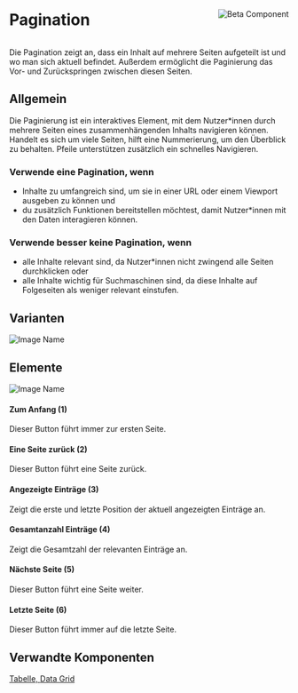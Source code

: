 <div style="display: inline-flex; align-items: center; justify-content: space-between; width: 100%;">
    <h1>Pagination</h1>
    <img src="assets/beta.png" alt="Beta Component" />
</div>

Die Pagination zeigt an, dass ein Inhalt auf mehrere Seiten aufgeteilt ist und wo man sich aktuell befindet. Außerdem ermöglicht die Paginierung das Vor- und Zurückspringen zwischen diesen Seiten.

## Allgemein

Die Paginierung ist ein interaktives Element, mit dem Nutzer\*innen durch mehrere Seiten eines zusammenhängenden Inhalts navigieren können. Handelt es sich um viele Seiten, hilft eine Nummerierung, um den Überblick zu behalten. Pfeile unterstützen zusätzlich ein schnelles Navigieren.

### Verwende eine Pagination, wenn

- Inhalte zu umfangreich sind, um sie in einer URL oder einem Viewport ausgeben zu können und
- du zusätzlich Funktionen bereitstellen möchtest, damit Nutzer\*innen mit den Daten interagieren können.

### Verwende besser keine Pagination, wenn

- alle Inhalte relevant sind, da Nutzer\*innen nicht zwingend alle Seiten durchklicken oder
- alle Inhalte wichtig für Suchmaschinen sind, da diese Inhalte auf Folgeseiten als weniger relevant einstufen.

## Varianten

![Image Name](assets/3_components/pagination/Basic-types-de.png)

## Elemente

![Image Name](assets/3_components/pagination/Elements.png)

#### Zum Anfang (1)

Dieser Button führt immer zur ersten Seite.

#### Eine Seite zurück (2)

Dieser Button führt eine Seite zurück.

#### Angezeigte Einträge (3)

Zeigt die erste und letzte Position der aktuell angezeigten Einträge an.

#### Gesamtanzahl Einträge (4)

Zeigt die Gesamtzahl der relevanten Einträge an.

#### Nächste Seite (5)

Dieser Button führt eine Seite weiter.

#### Letzte Seite (6)

Dieser Button führt immer auf die letzte Seite.

## Verwandte Komponenten

<a href="?path=/usage/components-table--standard">Tabelle, </a>
<a href="?path=/usage/beta-components-data-grid--standard">Data Grid</a>

